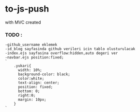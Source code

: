 # to-js-push
with MVC created


### TODO :
    -github_username eklemek
    -id_blog sayfasinda github verileri icin tablo olusturulacak
    -index.ejs sayfasina overflow:hidden,auto degeri ver
    -navbar.ejs position:fixed;
    `
        .yukari{
          width: 10%;
          background-color: black;
          color:white;
          text-align: center;
          position: fixed;
          bottom: 0;
          right:0;
          margin: 10px;
        }
    `
